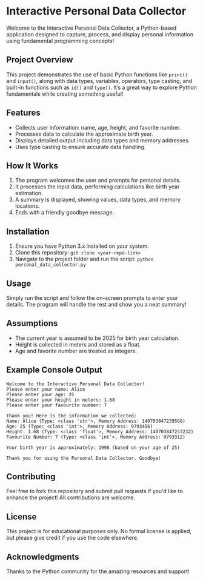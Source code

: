 # Interactive Personal Data Collector

Welcome to the Interactive Personal Data Collector, a Python-based application designed to capture, process, and display personal information using fundamental programming concepts!

## Project Overview
This project demonstrates the use of basic Python functions like `print()` and `input()`, along with data types, variables, operators, type casting, and built-in functions such as `id()` and `type()`. It’s a great way to explore Python fundamentals while creating something useful!

## Features
- Collects user information: name, age, height, and favorite number.
- Processes data to calculate the approximate birth year.
- Displays detailed output including data types and memory addresses.
- Uses type casting to ensure accurate data handling.

## How It Works
1. The program welcomes the user and prompts for personal details.
2. It processes the input data, performing calculations like birth year estimation.
3. A summary is displayed, showing values, data types, and memory locations.
4. Ends with a friendly goodbye message.

## Installation
1. Ensure you have Python 3.x installed on your system.
2. Clone this repository: `git clone <your-repo-link>`
3. Navigate to the project folder and run the script: `python personal_data_collector.py`

## Usage
Simply run the script and follow the on-screen prompts to enter your details. The program will handle the rest and show you a neat summary!

## Assumptions
- The current year is assumed to be 2025 for birth year calculation.
- Height is collected in meters and stored as a float.
- Age and favorite number are treated as integers.

## Example Console Output
```
Welcome to the Interactive Personal Data Collector!
Please enter your name: Alice
Please enter your age: 25
Please enter your height in meters: 1.68
Please enter your favourite number: 7

Thank you! Here is the information we collected:
Name: Alice (Type: <class 'str'>, Memory Address: 140703847239568)
Age: 25 (Type: <class 'int'>, Memory Address: 9793456)
Height: 1.68 (Type: <class 'float'>, Memory Address: 140703847253232)
Favourite Number: 7 (Type: <class 'int'>, Memory Address: 9793312)

Your birth year is approximately: 1998 (based on your age of 25)

Thank you for using the Personal Data Collector. Goodbye!
```

## Contributing
Feel free to fork this repository and submit pull requests if you'd like to enhance the project! All contributions are welcome.

## License
This project is for educational purposes only. No formal license is applied, but please give credit if you use the code elsewhere.

## Acknowledgments
Thanks to the Python community for the amazing resources and support!